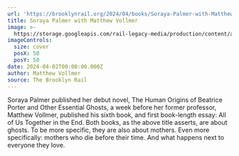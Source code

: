 ```yaml
---
url: 'https://brooklynrail.org/2024/04/books/Soraya-Palmer-with-Matthew-Vollmer'
title: Soraya Palmer with Matthew Vollmer
image: >-
  https://storage.googleapis.com/rail-legacy-media/production/content/article_image/image/39740/vollmer-palmer.jpg
imageControls:
  size: cover
  posX: 50
  posY: 50
date: 2024-04-02T00:00:00.000Z
author: Matthew Vollmer
source: The Brooklyn Rail
---
```


Soraya Palmer published her debut novel, The Human Origins of Beatrice Porter and Other Essential Ghosts, a week before her former professor, Matthew Vollmer, published his sixth book, and first book-length essay: All of Us Together in the End. Both books, as the above title asserts, are about ghosts. To be more specific, they are also about mothers. Even more specifically: mothers who die before their time. And what happens next to everyone they love.
